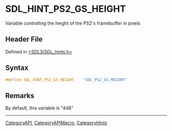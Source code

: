 # SDL_HINT_PS2_GS_HEIGHT

Variable controlling the height of the PS2's framebuffer in pixels

## Header File

Defined in [<SDL3/SDL_hints.h>](https://github.com/libsdl-org/SDL/blob/main/include/SDL3/SDL_hints.h)

## Syntax

```c
#define SDL_HINT_PS2_GS_HEIGHT    "SDL_PS2_GS_HEIGHT"
```

## Remarks

By default, this variable is "448"

----
[CategoryAPI](CategoryAPI), [CategoryAPIMacro](CategoryAPIMacro), [CategoryHints](CategoryHints)

